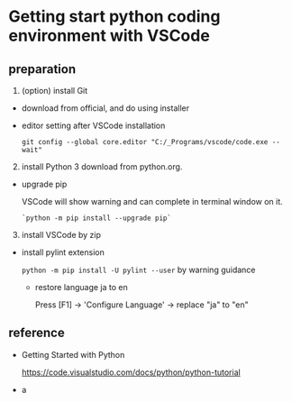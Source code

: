 # Getting start python coding environment with VSCode

## preparation

1. (option) install Git

- download from official, and do using installer

- editor setting after VSCode installation

  `git config --global core.editor "C:/_Programs/vscode/code.exe --wait"`

2. install Python 3 download from python.org.

- upgrade pip

    VSCode will show warning and can complete in terminal window on it.

      `python -m pip install --upgrade pip`

3. install VSCode by zip

- install pylint extension

     `python -m pip install -U pylint --user` by warning guidance

  - restore language ja to en

    Press [F1] -> 'Configure Language' -> replace "ja" to "en"

## reference

- Getting Started with Python

  <https://code.visualstudio.com/docs/python/python-tutorial>

- a
